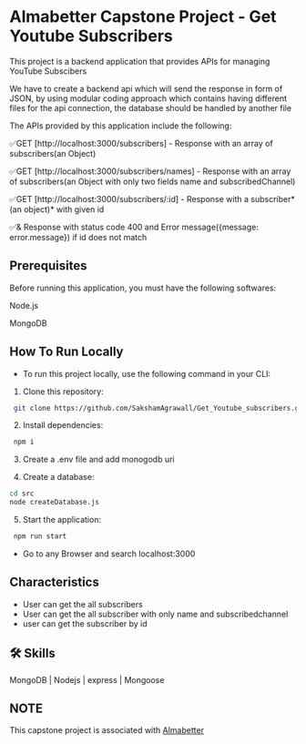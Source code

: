 # Almabetter Capstone Project - Get Youtube Subscribers

This project is a backend application that provides APIs for managing YouTube Subscibers

We have to create a backend api which will send the response in form of JSON, by using modular coding approach which contains having different files for the api connection, the database should be handled by another file

The APIs provided by this application include the following:

✅GET [http://localhost:3000/subscribers] - Response with an array of subscribers(an Object)

✅GET [http://localhost:3000/subscribers/names] - Response with an array of subscribers(an Object with only two fields name and subscribedChannel)

✅GET [http://localhost:3000/subscribers/:id] - Response with a subscriber*(an object)* with given id

✅& Response with status code 400 and Error message({message: error.message}) if id does not match

## Prerequisites

Before running this application, you must have the following softwares:

Node.js

MongoDB

## **How To Run Locally**
- To run this project locally, use the following command in your CLI:

1. Clone this repository:

```bash
 git clone https://github.com/SakshamAgrawall/Get_Youtube_subscribers.git
```

2. Install dependencies:

```bash
 npm i
```

3. Create a .env file and add monogodb uri

4. Create a database:

```bash
cd src
node createDatabase.js
```

5. Start the application:

```bash
 npm run start
```
- Go to any Browser and search localhost:3000

## Characteristics

- User can get the all subscribers
- User can get the all subscriber with only name and subscribedchannel
- user can get the subscriber by id

## 🛠 Skills
 MongoDB | Nodejs | express | Mongoose
 
## NOTE 
 This capstone project is associated with <a href="https://www.almabetter.com">Almabetter</a>
